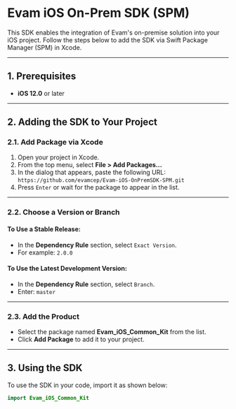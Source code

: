 # Evam iOS On-Prem SDK (SPM)

This SDK enables the integration of Evam's on-premise solution into your iOS project. Follow the steps below to add the SDK via Swift Package Manager (SPM) in Xcode.

---

## 1. Prerequisites

- **iOS 12.0** or later  

---

## 2. Adding the SDK to Your Project

### 2.1. Add Package via Xcode

1. Open your project in Xcode.  
2. From the top menu, select **File > Add Packages...**  
3. In the dialog that appears, paste the following URL:  
   `https://github.com/evamcep/Evam-iOS-OnPremSDK-SPM.git`  
4. Press `Enter` or wait for the package to appear in the list.

---

### 2.2. Choose a Version or Branch

#### To Use a Stable Release:

- In the **Dependency Rule** section, select `Exact Version`.  
- For example: `2.0.0`

#### To Use the Latest Development Version:

- In the **Dependency Rule** section, select `Branch`.  
- Enter: `master`

---

### 2.3. Add the Product

- Select the package named **Evam_iOS_Common_Kit** from the list.  
- Click **Add Package** to add it to your project.

---

## 3. Using the SDK

To use the SDK in your code, import it as shown below:

```swift
import Evam_iOS_Common_Kit
